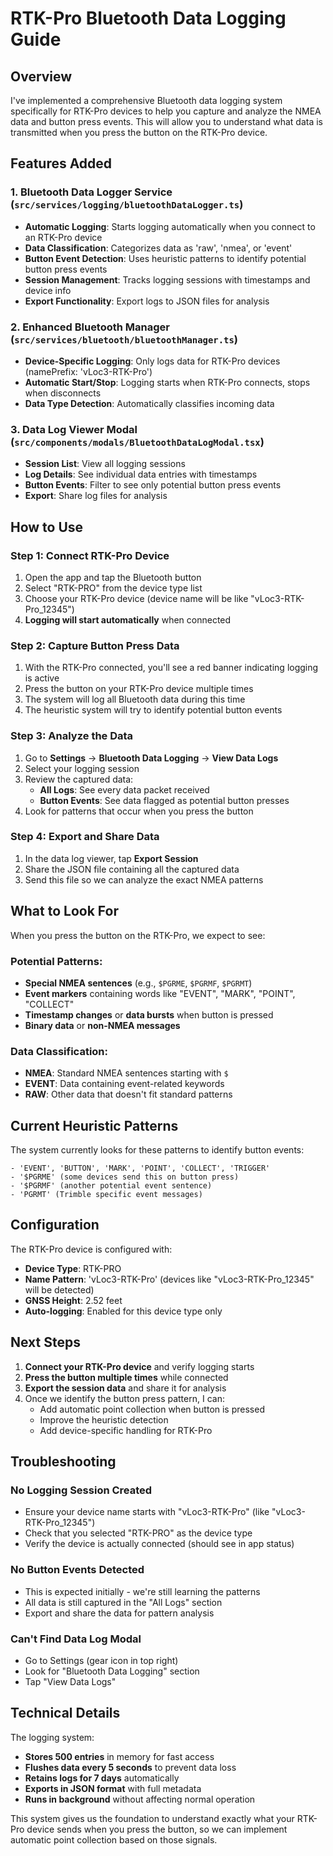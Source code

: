 # RTK-Pro Bluetooth Data Logging Guide

## Overview

I've implemented a comprehensive Bluetooth data logging system specifically for RTK-Pro devices to help you capture and analyze the NMEA data and button press events. This will allow you to understand what data is transmitted when you press the button on the RTK-Pro device.

## Features Added

### 1. Bluetooth Data Logger Service (`src/services/logging/bluetoothDataLogger.ts`)
- **Automatic Logging**: Starts logging automatically when you connect to an RTK-Pro device
- **Data Classification**: Categorizes data as 'raw', 'nmea', or 'event'
- **Button Event Detection**: Uses heuristic patterns to identify potential button press events
- **Session Management**: Tracks logging sessions with timestamps and device info
- **Export Functionality**: Export logs to JSON files for analysis

### 2. Enhanced Bluetooth Manager (`src/services/bluetooth/bluetoothManager.ts`)
- **Device-Specific Logging**: Only logs data for RTK-Pro devices (namePrefix: 'vLoc3-RTK-Pro')
- **Automatic Start/Stop**: Logging starts when RTK-Pro connects, stops when disconnects
- **Data Type Detection**: Automatically classifies incoming data

### 3. Data Log Viewer Modal (`src/components/modals/BluetoothDataLogModal.tsx`)
- **Session List**: View all logging sessions
- **Log Details**: See individual data entries with timestamps
- **Button Events**: Filter to see only potential button press events
- **Export**: Share log files for analysis

## How to Use

### Step 1: Connect RTK-Pro Device
1. Open the app and tap the Bluetooth button
2. Select "RTK-PRO" from the device type list
3. Choose your RTK-Pro device (device name will be like "vLoc3-RTK-Pro_12345")
4. **Logging will start automatically** when connected

### Step 2: Capture Button Press Data
1. With the RTK-Pro connected, you'll see a red banner indicating logging is active
2. Press the button on your RTK-Pro device multiple times
3. The system will log all Bluetooth data during this time
4. The heuristic system will try to identify potential button events

### Step 3: Analyze the Data
1. Go to **Settings** → **Bluetooth Data Logging** → **View Data Logs**
2. Select your logging session
3. Review the captured data:
   - **All Logs**: See every data packet received
   - **Button Events**: See data flagged as potential button presses
4. Look for patterns that occur when you press the button

### Step 4: Export and Share Data
1. In the data log viewer, tap **Export Session**
2. Share the JSON file containing all the captured data
3. Send this file so we can analyze the exact NMEA patterns

## What to Look For

When you press the button on the RTK-Pro, we expect to see:

### Potential Patterns:
- **Special NMEA sentences** (e.g., `$PGRME`, `$PGRMF`, `$PGRMT`)
- **Event markers** containing words like "EVENT", "MARK", "POINT", "COLLECT"
- **Timestamp changes** or **data bursts** when button is pressed
- **Binary data** or **non-NMEA messages**

### Data Classification:
- **NMEA**: Standard NMEA sentences starting with `$`
- **EVENT**: Data containing event-related keywords
- **RAW**: Other data that doesn't fit standard patterns

## Current Heuristic Patterns

The system currently looks for these patterns to identify button events:
```
- 'EVENT', 'BUTTON', 'MARK', 'POINT', 'COLLECT', 'TRIGGER'
- '$PGRME' (some devices send this on button press)
- '$PGRMF' (another potential event sentence)
- 'PGRMT' (Trimble specific event messages)
```

## Configuration

The RTK-Pro device is configured with:
- **Device Type**: RTK-PRO
- **Name Pattern**: 'vLoc3-RTK-Pro' (devices like "vLoc3-RTK-Pro_12345" will be detected)
- **GNSS Height**: 2.52 feet
- **Auto-logging**: Enabled for this device type only

## Next Steps

1. **Connect your RTK-Pro device** and verify logging starts
2. **Press the button multiple times** while connected
3. **Export the session data** and share it for analysis
4. Once we identify the button press pattern, I can:
   - Add automatic point collection when button is pressed
   - Improve the heuristic detection
   - Add device-specific handling for RTK-Pro

## Troubleshooting

### No Logging Session Created
- Ensure your device name starts with "vLoc3-RTK-Pro" (like "vLoc3-RTK-Pro_12345")
- Check that you selected "RTK-PRO" as the device type
- Verify the device is actually connected (should see in app status)

### No Button Events Detected
- This is expected initially - we're still learning the patterns
- All data is still captured in the "All Logs" section
- Export and share the data for pattern analysis

### Can't Find Data Log Modal
- Go to Settings (gear icon in top right)
- Look for "Bluetooth Data Logging" section
- Tap "View Data Logs"

## Technical Details

The logging system:
- **Stores 500 entries** in memory for fast access
- **Flushes data every 5 seconds** to prevent data loss
- **Retains logs for 7 days** automatically
- **Exports in JSON format** with full metadata
- **Runs in background** without affecting normal operation

This system gives us the foundation to understand exactly what your RTK-Pro device sends when you press the button, so we can implement automatic point collection based on those signals. 